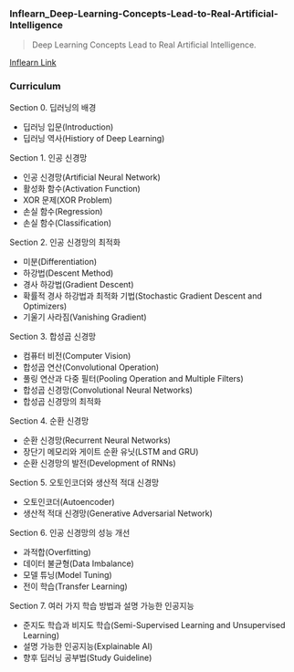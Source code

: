 ### Inflearn_Deep-Learning-Concepts-Lead-to-Real-Artificial-Intelligence
> Deep Learning Concepts Lead to Real Artificial Intelligence.

[Inflearn Link](https://www.inflearn.com/course/%EB%94%A5%EB%9F%AC%EB%8B%9D-%EA%B0%9C%EB%85%90/dashboard)

### Curriculum

Section 0. 딥러닝의 배경
- 딥러닝 입문(Introduction)
- 딥러닝 역사(Histiory of Deep Learning)

Section 1. 인공 신경망
- 인공 신경망(Artificial Neural Network)
- 활성화 함수(Activation Function)
- XOR 문제(XOR Problem)
- 손실 함수(Regression)
- 손실 함수(Classification)

Section 2. 인공 신경망의 최적화
- 미분(Differentiation)
- 하강법(Descent Method)
- 경사 하강법(Gradient Descent)
- 확률적 경사 하강법과 최적화 기법(Stochastic Gradient Descent and Optimizers)
- 기울기 사라짐(Vanishing Gradient)

Section 3. 합성곱 신경망
- 컴퓨터 비전(Computer Vision)
- 합성곱 연산(Convolutional Operation)
- 풀링 연산과 다중 필터(Pooling Operation and Multiple Filters)
- 합성곱 신경망(Convolutional Neural Networks)
- 합성곱 신경망의 최적화

Section 4. 순환 신경망
- 순환 신경망(Recurrent Neural Networks)
- 장단기 메모리와 게이트 순환 유닛(LSTM and GRU)
- 순환 신경망의 발전(Development of RNNs)

Section 5. 오토인코더와 생산적 적대 신경망
- 오토인코더(Autoencoder)
- 생산적 적대 신경망(Generative Adversarial Network)

Section 6. 인공 신경망의 성능 개선
- 과적합(Overfitting)
- 데이터 불균형(Data Imbalance)
- 모델 튜닝(Model Tuning)
- 전이 학습(Transfer Learning)

Section 7. 여러 가지 학습 방법과 설명 가능한 인공지능
- 준지도 학습과 비지도 학습(Semi-Supervised Learning and Unsupervised Learning)
- 설명 가능한 인공지능(Explainable AI)
- 향후 딥러닝 공부법(Study Guideline)

